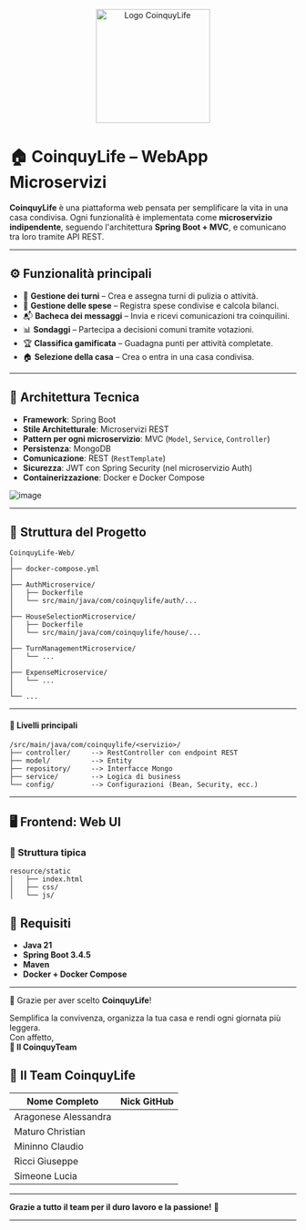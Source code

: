 <p align="center">
  <img src="https://github.com/user-attachments/assets/4d4eafbf-9908-4a72-a9aa-9e93a7e5eb09" alt="Logo CoinquyLife" width="200" />
</p>

# 🏠 CoinquyLife – WebApp Microservizi

**CoinquyLife** è una piattaforma web pensata per semplificare la vita in una casa condivisa. Ogni funzionalità è implementata come **microservizio indipendente**, seguendo l'architettura **Spring Boot + MVC**, e comunicano tra loro tramite API REST.

---

## ⚙️ Funzionalità principali

- 🧹 **Gestione dei turni** – Crea e assegna turni di pulizia o attività.
- 💸 **Gestione delle spese** – Registra spese condivise e calcola bilanci.
- 📬 **Bacheca dei messaggi** – Invia e ricevi comunicazioni tra coinquilini.
- 📊 **Sondaggi** – Partecipa a decisioni comuni tramite votazioni.
- 🏆 **Classifica gamificata** – Guadagna punti per attività completate.
- 🏠 **Selezione della casa** – Crea o entra in una casa condivisa.

---

## 🧱 Architettura Tecnica

- **Framework**: Spring Boot
- **Stile Architetturale**: Microservizi REST
- **Pattern per ogni microservizio**: MVC (`Model`, `Service`, `Controller`)
- **Persistenza**: MongoDB
- **Comunicazione**: REST (`RestTemplate`)
- **Sicurezza**: JWT con Spring Security (nel microservizio Auth)
- **Containerizzazione**: Docker e Docker Compose

![image](https://github.com/user-attachments/assets/29f255e6-fe59-4b7a-a041-dbc80a478edc)

---

## 📁 Struttura del Progetto

``` 
CoinquyLife-Web/
│
├── docker-compose.yml
│
├── AuthMicroservice/
│   ├── Dockerfile
│   └── src/main/java/com/coinquylife/auth/...
│
├── HouseSelectionMicroservice/
│   ├── Dockerfile
│   └── src/main/java/com/coinquylife/house/...
│
├── TurnManagementMicroservice/
│   └── ...
│
├── ExpenseMicroservice/
│   └── ...
│
└── ...
``` 
---

#### 📂 Livelli principali
``` 
/src/main/java/com/coinquylife/<servizio>/
├── controller/     --> RestController con endpoint REST
├── model/          --> Entity 
├── repository/     --> Interfacce Mongo
├── service/        --> Logica di business
└── config/         --> Configurazioni (Bean, Security, ecc.)
``` 
---

## 🖥️ Frontend: Web UI

### 📁 Struttura tipica
``` 
resource/static             
│   ├── index.html
│   ├── css/
│   └── js/
``` 
## 🎯 Requisiti

- **Java 21**
- **Spring Boot 3.4.5**
- **Maven**
- **Docker + Docker Compose**

---

👋 Grazie per aver scelto **CoinquyLife**!

Semplifica la convivenza, organizza la tua casa e rendi ogni giornata più leggera.  
Con affetto,  
**💙 Il CoinquyTeam**

## 👥 Il Team CoinquyLife

| Nome Completo               | Nick GitHub       |
|-----------------------------|-------------------|
| Aragonese Alessandra        | 
| Maturo Christian            | 
| Mininno Claudio             |
| Ricci Giuseppe              | 
| Simeone Lucia               | 

---

**Grazie a tutto il team per il duro lavoro e la passione!** 💙

---
